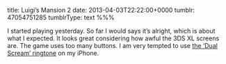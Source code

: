 title: Luigi’s Mansion 2
date: 2013-04-03T22:22:00+0000
tumblr: 47054751285
tumblrType: text
%%%

<p>I started playing yesterday. So far I would says it’s alright, which is about what I expected. It looks great considering how awful the 3DS XL screens are. The game uses too many buttons. I am very tempted to use <a href="http://youtube.com/watch?v=spZjGepEfDA">the ‘Dual Scream’ ringtone</a> on my iPhone.</p>
